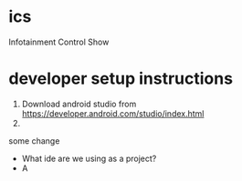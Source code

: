 # ics
Infotainment Control Show

# developer setup instructions

1. Download android studio from https://developer.android.com/studio/index.html
2. 
some change
- What ide are we using as a project?
- A
